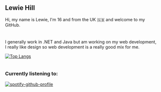 ## Lewie Hill

Hi, my name is Lewie, I'm 16 and from the UK 🇬🇧 and welcome to my GitHub.

#

I generally work in .NET and Java but am working on my web development, I really like design so web development is a really good mix for me. 

[![Top Langs](https://github-readme-stats.vercel.app/api/top-langs/?username=boogalewie&layout=compact)](https://github.com/boogalewie)

#
### Currently listening to:
[![spotify-github-profile](https://spotify-github-profile.vercel.app/api/view?uid=7ffsouaqkkipjg62kfmnds31n&cover_image=true&theme=natemoo-re)](https://spotify-github-profile.vercel.app/api/view?uid=7ffsouaqkkipjg62kfmnds31n&redirect=true)
